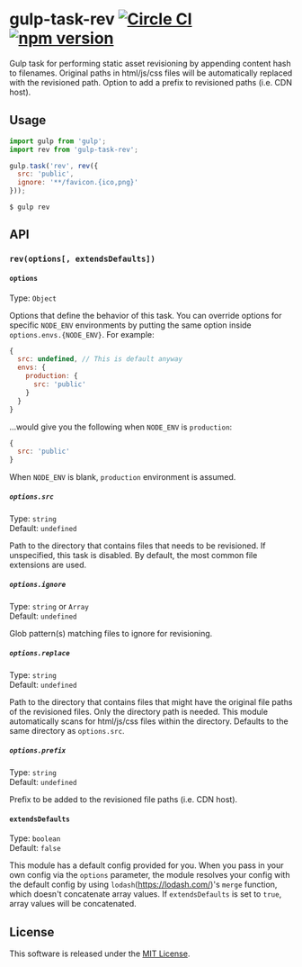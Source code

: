 # gulp-task-rev [![Circle CI](https://circleci.com/gh/VARIANTE/gulp-task-rev/tree/master.svg?style=svg)](https://circleci.com/gh/VARIANTE/gulp-task-rev/tree/master) [![npm version](https://badge.fury.io/js/gulp-task-rev.svg)](https://badge.fury.io/js/gulp-task-rev)

Gulp task for performing static asset revisioning by appending content hash to filenames. Original paths in html/js/css files will be automatically replaced with the revisioned path. Option to add a prefix to revisioned paths (i.e. CDN host).

## Usage

```js
import gulp from 'gulp';
import rev from 'gulp-task-rev';

gulp.task('rev', rev({
  src: 'public',
  ignore: '**/favicon.{ico,png}'
}));
```

```
$ gulp rev
```

## API

### `rev(options[, extendsDefaults])`

#### `options`

Type: `Object`

Options that define the behavior of this task. You can override options for specific `NODE_ENV` environments by putting the same option inside `options.envs.{NODE_ENV}`. For example:

```js
{
  src: undefined, // This is default anyway
  envs: {
    production: {
      src: 'public'
    }
  }
}
```

...would give you the following when `NODE_ENV` is `production`:

```js
{
  src: 'public'
}
```

When `NODE_ENV` is blank, `production` environment is assumed.

##### `options.src`

Type: `string`<br>
Default: `undefined`

Path to the directory that contains files that needs to be revisioned. If unspecified, this task is disabled. By default, the most common file extensions are used.

##### `options.ignore`

Type: `string` or `Array`<br>
Default: `undefined`

Glob pattern(s) matching files to ignore for revisioning.

##### `options.replace`

Type: `string`<br>
Default: `undefined`

Path to the directory that contains files that might have the original file paths of the revisioned files. Only the directory path is needed. This module automatically scans for html/js/css files within the directory. Defaults to the same directory as `options.src`.

##### `options.prefix`

Type: `string`<br>
Default: `undefined`

Prefix to be added to the revisioned file paths (i.e. CDN host).

#### `extendsDefaults`

Type: `boolean`<br>
Default: `false`

This module has a default config provided for you. When you pass in your own config via the `options` parameter, the module resolves your config with the default config by using `lodash`(https://lodash.com/)'s `merge` function, which doesn't concatenate array values. If `extendsDefaults` is set to `true`, array values will be concatenated.

## License

This software is released under the [MIT License](http://opensource.org/licenses/MIT).

